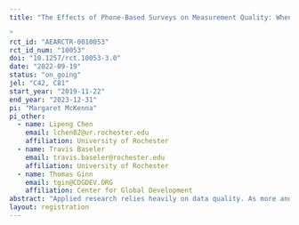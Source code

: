```yaml
---
title: "The Effects of Phone-Based Surveys on Measurement Quality: When and Why Does Modality Matter?
"
rct_id: "AEARCTR-0010053"
rct_id_num: "10053"
doi: "10.1257/rct.10053-3.0"
date: "2022-09-19"
status: "on_going"
jel: "C42, C81"
start_year: "2019-11-22"
end_year: "2023-12-31"
pi: "Margaret McKenna"
pi_other:
  - name: Lipeng Chen
    email: lchen82@ur.rochester.edu
    affiliation: University of Rochester
  - name: Travis Baseler
    email: travis.baseler@rochester.edu
    affiliation: University of Rochester
  - name: Thomas Ginn
    email: tgin@CDGDEV.ORG
    affiliation: Center for Global Development
abstract: "Applied research relies heavily on data quality. As more and more researchers collect their own data through surveys, how to ensure data quality is a central issue for survey data. In this project, we plan to study the impact of survey modality on data quality. Specifically, we introduce three treatments in a field experiment on a set of 900 micro-entrepreneurs in Uganda: 1) whether to conduct the survey in person or over the phone, 2) whether to fix enumerator-respondent pairings across survey rounds, and 3) whether to include a trust-building activity prior to the survey. We also cross-cut the three treatments, which can help us understand how these treatments interplay with each other. We will assess how measurement varies for 1) simple, objective questions, 2) complex, objective questions, 3) subjective, sensitive questions, and 4) subjective, non-sensitive questions. We also measure and bound experimenter demand effects (EDE) by telling respondents the results we expect in a donation allocation task. We plan to study how EDE vary with each of our treatments."
layout: registration
---
```


